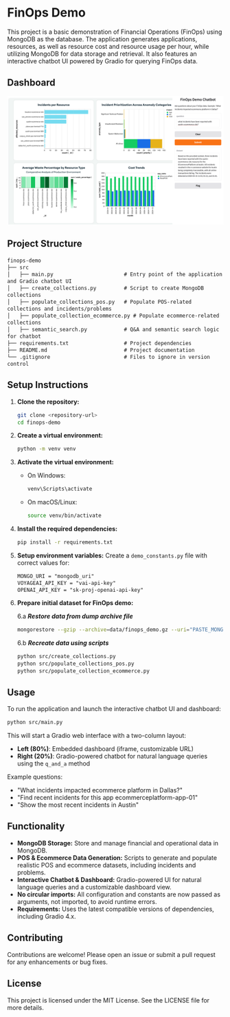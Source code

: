 # FinOps Demo

This project is a basic demonstration of Financial Operations (FinOps) using MongoDB as the database. The application generates applications, resources, as well as resource cost and resource usage per hour, while utilizing MongoDB for data storage and retrieval. It also features an interactive chatbot UI powered by Gradio for querying FinOps data.

## Dashboard
![Screenshot of a dashboard and chatbot for FinOps demo.](/img/finops_demo.png)


## Project Structure

```
finops-demo
├── src
│   ├── main.py                       # Entry point of the application and Gradio chatbot UI
│   ├── create_collections.py         # Script to create MongoDB collections
│   ├── populate_collections_pos.py   # Populate POS-related collections and incidents/problems
│   ├── populate_collection_ecommerce.py # Populate ecommerce-related collections
│   ├── semantic_search.py            # Q&A and semantic search logic for chatbot
├── requirements.txt                  # Project dependencies
├── README.md                         # Project documentation
└── .gitignore                        # Files to ignore in version control
```

## Setup Instructions

1. **Clone the repository:**
   ```sh
   git clone <repository-url>
   cd finops-demo
   ```

2. **Create a virtual environment:**
   ```sh
   python -m venv venv
   ```

3. **Activate the virtual environment:**
   - On Windows:
     ```sh
     venv\Scripts\activate
     ```
   - On macOS/Linux:
     ```sh
     source venv/bin/activate
     ```

4. **Install the required dependencies:**
   ```sh
   pip install -r requirements.txt
   ```

5. **Setup environment variables:**
   Create a `demo_constants.py` file with correct values for:
   ```
   MONGO_URI = "mongodb_uri"
   VOYAGEAI_API_KEY = "vai-api-key"
   OPENAI_API_KEY = "sk-proj-openai-api-key"
   ```

6. **Prepare initial dataset for FinOps demo:**

   6.a ***Restore data from dump archive file***
   ```sh
   mongorestore --gzip --archive=data/finops_demo.gz --uri="PASTE_MONGO_URI"
   ```

   6.b ***Recreate data using scripts***
   ```sh
   python src/create_collections.py
   python src/populate_collections_pos.py
   python src/populate_collection_ecommerce.py
   ```

## Usage

To run the application and launch the interactive chatbot UI and dashboard:

```sh
python src/main.py
```

This will start a Gradio web interface with a two-column layout:
- **Left (80%)**: Embedded dashboard (iframe, customizable URL)
- **Right (20%)**: Gradio-powered chatbot for natural language queries using the `q_and_a` method

Example questions:
- "What incidents impacted ecommerce platform in Dallas?"
- "Find recent incidents for this app ecommerceplatform-app-01"
- "Show the most recent incidents in Austin"

## Functionality

- **MongoDB Storage:** Store and manage financial and operational data in MongoDB.
- **POS & Ecommerce Data Generation:** Scripts to generate and populate realistic POS and ecommerce datasets, including incidents and problems.
- **Interactive Chatbot & Dashboard:** Gradio-powered UI for natural language queries and a customizable dashboard view.
- **No circular imports:** All configuration and constants are now passed as arguments, not imported, to avoid runtime errors.
- **Requirements:** Uses the latest compatible versions of dependencies, including Gradio 4.x.

## Contributing

Contributions are welcome! Please open an issue or submit a pull request for any enhancements or bug fixes.

## License

This project is licensed under the MIT License. See the LICENSE file for more details.